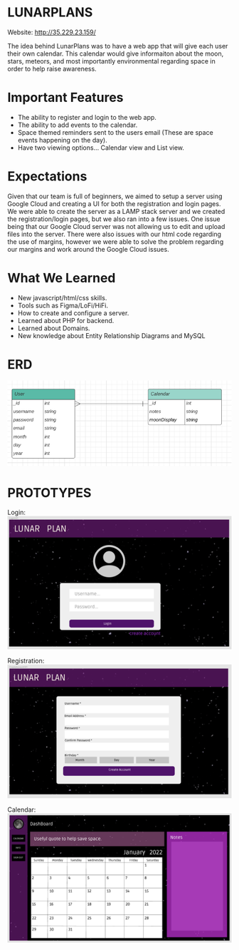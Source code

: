 # LUNARPLANS

Website: http://35.229.23.159/

The idea behind LunarPlans was to have a web app that will give each user their own calendar. This calendar would give informaiton about the moon, stars, meteors, and most importantly environmental regarding space in order to help raise awareness. 

# Important Features

  - The ability to register and login to the web app.
  - The ability to add events to the calendar.
  - Space themed reminders sent to the users email (These are space events happening on the day).
  - Have two viewing options... Calendar view and List view.

# Expectations

Given that our team is full of beginners, we aimed to setup a server using Google Cloud and creating a UI for both the registration and login pages. We were able to create the server as a LAMP stack server and we created the registration/login pages, but we also ran into a few issues. One issue being that our Google Cloud server was not allowing us to edit and upload files into the server. There were also issues with our html code regarding the use of margins, however we were able to solve the problem regarding our margins and work around the Google Cloud issues.

# What We Learned

  - New javascript/html/css skills.
  - Tools such as Figma/LoFi/HiFi.
  - How to create and configure a server.
  - Learned about PHP for backend.
  - Learned about Domains.
  - New knowledge about Entity Relationship Diagrams and MySQL

# ERD

![alt text](https://github.com/RuthShryock/Hackathon2021/blob/main/ERD.png)

# PROTOTYPES

Login:
![alt text](https://github.com/RuthShryock/Hackathon2021/blob/main/LOGIN.png)

Registration:
![alt text](https://github.com/RuthShryock/Hackathon2021/blob/main/REGISTRATION.png)

Calendar:
![alt text](https://github.com/RuthShryock/Hackathon2021/blob/main/CALENDAR.png)
